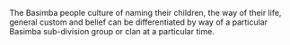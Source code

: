 The Basimba people culture of naming their children, the way of their life, general custom and belief can be differentiated by way of a particular Basimba sub-division group or clan at a particular time.
